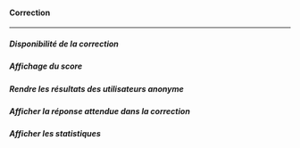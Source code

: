 #### Correction

---

##### Disponibilité de la correction

##### Affichage du score

##### Rendre les résultats des utilisateurs anonyme

##### Afficher la réponse attendue dans la correction

##### Afficher les statistiques
